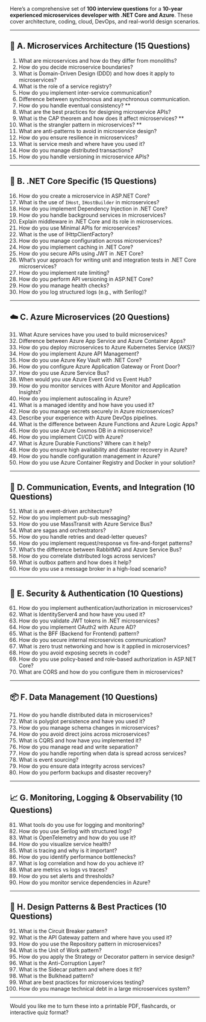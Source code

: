 Here’s a comprehensive set of **100 interview questions** for a **10-year experienced microservices developer with .NET Core and Azure**. These cover architecture, coding, cloud, DevOps, and real-world design scenarios.

---

## 🧠 **A. Microservices Architecture (15 Questions)**

1. What are microservices and how do they differ from monoliths?
2. How do you decide microservice boundaries?
3. What is Domain-Driven Design (DDD) and how does it apply to microservices?
4. What is the role of a service registry?
5. How do you implement inter-service communication?
6. Difference between synchronous and asynchronous communication.
7. How do you handle eventual consistency? **
8. What are the best practices for designing microservice APIs?
9. What is the CAP theorem and how does it affect microservices? **
10. What is the strangler pattern in microservices? **
11. What are anti-patterns to avoid in microservice design?
12. How do you ensure resilience in microservices?
13. What is service mesh and where have you used it?
14. How do you manage distributed transactions?
15. How do you handle versioning in microservice APIs?

---

## 🧱 **B. .NET Core Specific (15 Questions)**

16. How do you create a microservice in ASP.NET Core?
17. What is the use of `IHost`, `IHostBuilder` in microservices?
18. How do you implement Dependency Injection in .NET Core?
19. How do you handle background services in microservices?
20. Explain middleware in .NET Core and its role in microservices.
21. How do you use Minimal APIs for microservices?
22. What is the use of IHttpClientFactory?
23. How do you manage configuration across microservices?
24. How do you implement caching in .NET Core?
25. How do you secure APIs using JWT in .NET Core?
26. What’s your approach for writing unit and integration tests in .NET Core microservices?
27. How do you implement rate limiting?
28. How do you perform API versioning in ASP.NET Core?
29. How do you manage health checks?
30. How do you log structured logs (e.g., with Serilog)?

---

## ☁️ **C. Azure Microservices (20 Questions)**

31. What Azure services have you used to build microservices?
32. Difference between Azure App Service and Azure Container Apps?
33. How do you deploy microservices to Azure Kubernetes Service (AKS)?
34. How do you implement Azure API Management?
35. How do you use Azure Key Vault with .NET Core?
36. How do you configure Azure Application Gateway or Front Door?
37. How do you use Azure Service Bus?
38. When would you use Azure Event Grid vs Event Hub?
39. How do you monitor services with Azure Monitor and Application Insights?
40. How do you implement autoscaling in Azure?
41. What is a managed identity and how have you used it?
42. How do you manage secrets securely in Azure microservices?
43. Describe your experience with Azure DevOps pipelines.
44. What is the difference between Azure Functions and Azure Logic Apps?
45. How do you use Azure Cosmos DB in a microservice?
46. How do you implement CI/CD with Azure?
47. What is Azure Durable Functions? Where can it help?
48. How do you ensure high availability and disaster recovery in Azure?
49. How do you handle configuration management in Azure?
50. How do you use Azure Container Registry and Docker in your solution?

---

## 🔄 **D. Communication, Events, and Integration (10 Questions)**

51. What is an event-driven architecture?
52. How do you implement pub-sub messaging?
53. How do you use MassTransit with Azure Service Bus?
54. What are sagas and orchestrators?
55. How do you handle retries and dead-letter queues?
56. How do you implement request/response vs fire-and-forget patterns?
57. What’s the difference between RabbitMQ and Azure Service Bus?
58. How do you correlate distributed logs across services?
59. What is outbox pattern and how does it help?
60. How do you use a message broker in a high-load scenario?

---

## 🔐 **E. Security & Authentication (10 Questions)**

61. How do you implement authentication/authorization in microservices?
62. What is IdentityServer4 and how have you used it?
63. How do you validate JWT tokens in .NET microservices?
64. How do you implement OAuth2 with Azure AD?
65. What is the BFF (Backend for Frontend) pattern?
66. How do you secure internal microservices communication?
67. What is zero trust networking and how is it applied in microservices?
68. How do you avoid exposing secrets in code?
69. How do you use policy-based and role-based authorization in ASP.NET Core?
70. What are CORS and how do you configure them in microservices?

---

## 📦 **F. Data Management (10 Questions)**

71. How do you handle distributed data in microservices?
72. What is polyglot persistence and have you used it?
73. How do you manage schema changes in microservices?
74. How do you avoid direct joins across microservices?
75. What is CQRS and how have you implemented it?
76. How do you manage read and write separation?
77. How do you handle reporting when data is spread across services?
78. What is event sourcing?
79. How do you ensure data integrity across services?
80. How do you perform backups and disaster recovery?

---

## 📈 **G. Monitoring, Logging & Observability (10 Questions)**

81. What tools do you use for logging and monitoring?
82. How do you use Serilog with structured logs?
83. What is OpenTelemetry and how do you use it?
84. How do you visualize service health?
85. What is tracing and why is it important?
86. How do you identify performance bottlenecks?
87. What is log correlation and how do you achieve it?
88. What are metrics vs logs vs traces?
89. How do you set alerts and thresholds?
90. How do you monitor service dependencies in Azure?

---

## 🔧 **H. Design Patterns & Best Practices (10 Questions)**

91. What is the Circuit Breaker pattern?
92. What is the API Gateway pattern and where have you used it?
93. How do you use the Repository pattern in microservices?
94. What is the Unit of Work pattern?
95. How do you apply the Strategy or Decorator pattern in service design?
96. What is the Anti-Corruption Layer?
97. What is the Sidecar pattern and where does it fit?
98. What is the Bulkhead pattern?
99. What are best practices for microservices testing?
100. How do you manage technical debt in a large microservices system?

---

Would you like me to turn these into a printable PDF, flashcards, or interactive quiz format?
